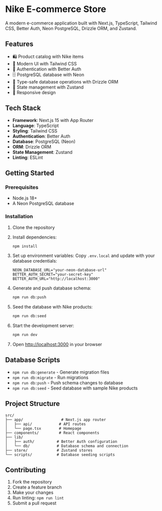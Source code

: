 # Nike E-commerce Store

A modern e-commerce application built with Next.js, TypeScript, Tailwind CSS, Better Auth, Neon PostgreSQL, Drizzle ORM, and Zustand.

## Features

- 🛍️ Product catalog with Nike items
- 🎨 Modern UI with Tailwind CSS
- 🔐 Authentication with Better Auth
- 🗄️ PostgreSQL database with Neon
- 🔄 Type-safe database operations with Drizzle ORM
- 🏪 State management with Zustand
- 📱 Responsive design

## Tech Stack

- **Framework**: Next.js 15 with App Router
- **Language**: TypeScript
- **Styling**: Tailwind CSS
- **Authentication**: Better Auth
- **Database**: PostgreSQL (Neon)
- **ORM**: Drizzle ORM
- **State Management**: Zustand
- **Linting**: ESLint

## Getting Started

### Prerequisites

- Node.js 18+ 
- A Neon PostgreSQL database

### Installation

1. Clone the repository
2. Install dependencies:
   ```bash
   npm install
   ```

3. Set up environment variables:
   Copy `.env.local` and update with your database credentials:
   ```env
   NEON_DATABASE_URL="your-neon-database-url"
   BETTER_AUTH_SECRET="your-secret-key"
   BETTER_AUTH_URL="http://localhost:3000"
   ```

4. Generate and push database schema:
   ```bash
   npm run db:push
   ```

5. Seed the database with Nike products:
   ```bash
   npm run db:seed
   ```

6. Start the development server:
   ```bash
   npm run dev
   ```

7. Open [http://localhost:3000](http://localhost:3000) in your browser

## Database Scripts

- `npm run db:generate` - Generate migration files
- `npm run db:migrate` - Run migrations
- `npm run db:push` - Push schema changes to database
- `npm run db:seed` - Seed database with sample Nike products

## Project Structure

```
src/
├── app/                 # Next.js app router
│   ├── api/            # API routes
│   └── page.tsx        # Homepage
├── components/         # React components
├── lib/
│   ├── auth/          # Better Auth configuration
│   └── db/            # Database schema and connection
├── store/             # Zustand stores
└── scripts/           # Database seeding scripts
```

## Contributing

1. Fork the repository
2. Create a feature branch
3. Make your changes
4. Run linting: `npm run lint`
5. Submit a pull request